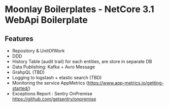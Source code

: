 # Moonlay Boilerplates - NetCore 3.1 WebApi Boilerplate

## Features
- Repository & UnitOfWork
- DDD
- History Table (audit trail) for each entities, are store in separate DB
- Data Publishing: Kafka + Avro Message
- GrahpQL (TBD)
- Logging to logstash + elastic search (TBD)
- Monitoring the service AppMetrics (https://www.app-metrics.io/getting-started/)
- Exceptions Report : Sentry OnPremise https://github.com/getsentry/onpremise